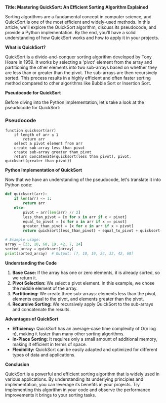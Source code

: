 ﻿**Title: Mastering QuickSort: An Efficient Sorting Algorithm Explained**

Sorting algorithms are a fundamental concept in computer science, and QuickSort is one of the most efficient and widely-used methods. In this article, we'll explore the QuickSort algorithm, discuss its pseudocode, and provide a Python implementation. By the end, you'll have a solid understanding of how QuickSort works and how to apply it in your projects.

**What is QuickSort?**

QuickSort is a divide-and-conquer sorting algorithm developed by Tony Hoare in 1959. It works by selecting a 'pivot' element from the array and partitioning the other elements into two sub-arrays based on whether they are less than or greater than the pivot. The sub-arrays are then recursively sorted. This process results in a highly efficient and often faster sorting method compared to other algorithms like Bubble Sort or Insertion Sort.

**Pseudocode for QuickSort**

Before diving into the Python implementation, let's take a look at the pseudocode for QuickSort:

### Pseudocode
```plaintext
function quicksort(arr)
    if length of arr ≤ 1
        return arr
    select a pivot element from arr
    create sub-array less than pivot
    create sub-array greater than pivot
    return concatenate(quicksort(less than pivot), pivot, quicksort(greater than pivot))
```

**Python Implementation of QuickSort**

Now that we have an understanding of the pseudocode, let's translate it into Python code:

```python
def quicksort(arr):
    if len(arr) <= 1:
        return arr
    else:
        pivot = arr[len(arr) // 2]
        less_than_pivot = [x for x in arr if x < pivot]
        equal_to_pivot = [x for x in arr if x == pivot]
        greater_than_pivot = [x for x in arr if x > pivot]
        return quicksort(less_than_pivot) + equal_to_pivot + quicksort(greater_than_pivot)

# Example usage:
array = [33, 10, 68, 19, 42, 7, 24]
sorted_array = quicksort(array)
print(sorted_array)  # Output: [7, 10, 19, 24, 33, 42, 68]
```

**Understanding the Code**

1. **Base Case:** If the array has one or zero elements, it is already sorted, so we return it.
2. **Pivot Selection:** We select a pivot element. In this example, we chose the middle element of the array.
3. **Partitioning:** We create three sub-arrays: elements less than the pivot, elements equal to the pivot, and elements greater than the pivot.
4. **Recursive Sorting:** We recursively apply QuickSort to the sub-arrays and concatenate the results.

**Advantages of QuickSort**

- **Efficiency:** QuickSort has an average-case time complexity of O(n log n), making it faster than many other sorting algorithms.
- **In-Place Sorting:** It requires only a small amount of additional memory, making it efficient in terms of space.
- **Flexibility:** QuickSort can be easily adapted and optimized for different types of data and applications.

**Conclusion**

QuickSort is a powerful and efficient sorting algorithm that is widely used in various applications. By understanding its underlying principles and implementation, you can leverage its benefits in your projects. Try implementing this algorithm in your code and observe the performance improvements it brings to your sorting tasks.
